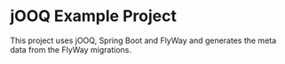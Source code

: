 # jOOQ Example Project

This project uses jOOQ, Spring Boot and FlyWay and generates the meta data from the FlyWay migrations.
